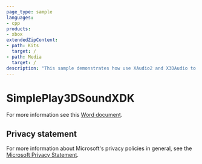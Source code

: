 ```yaml
---
page_type: sample
languages:
- cpp
products:
- xbox
extendedZipContent:
- path: Kits
  target: /
- path: Media
  target: /
description: "This sample demonstrates how use XAudio2 and X3DAudio to playback positional audio on Xbox One."
---
```


# SimplePlay3DSoundXDK

For more information see this [Word document](https://github.com/microsoft/Xbox-ATG-Samples/blob/master/XDKSamples/Audio/SimplePlay3DSoundXDK/Readme.docx).

## Privacy statement

For more information about Microsoft's privacy policies in general, see the [Microsoft Privacy Statement](https://privacy.microsoft.com/privacystatement/).
